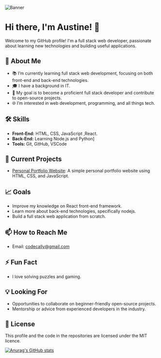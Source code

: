 ![Banner](https://media.licdn.com/dms/image/v2/D5616AQGCLAuC8MZINQ/profile-displaybackgroundimage-shrink_350_1400/profile-displaybackgroundimage-shrink_350_1400/0/1695964707373?e=1730937600&v=beta&t=gNgBwS2INkcwTzhugl939fPVfIS_sZKNFof5tkoFSkg)

# Hi there, I'm Austine! 👋

Welcome to my GitHub profile! I'm a full stack web developer, passionate about learning new technologies and building useful applications.

## 🌱 About Me
- 📚 I’m currently learning full stack web development, focusing on both front-end and back-end technologies.
- 🎓 I have a background in IT.
- 💼 My goal is to become a proficient full stack developer and contribute to open-source projects.
- 🌐 I’m interested in web development, programming, and all things tech.

## 🛠️ Skills
- **Front-End:** HTML, CSS, JavaScript ,React.
- **Back-End:** Learning Node.js and Python]
- **Tools:** Git, GitHub, VSCode

## 🔭 Current Projects
- [Personal Portfolio Website](https://github.com/yourusername/personal-portfolio): A simple personal portfolio website using HTML, CSS, and JavaScript.


## 📈 Goals
- Improve my knowledge on React front-end framework.
- Learn more about back-end technologies, specifically nodejs.
- Build a full stack web application from scratch.

## 📫 How to Reach Me
- Email: codecally@gmail.com

## ⚡ Fun Fact
- I love solving puzzles and gaming.

## 💡 Looking For
- Opportunities to collaborate on beginner-friendly open-source projects.
- Mentorship or advice from experienced developers in the industry.

## 📜 License
This profile and the code in the repositories are licensed under the MIT licence. 

[![Anurag's GitHub stats](https://github-readme-stats.vercel.app/api?username=austine-jr)](https://github.com/anuraghazra/github-readme-stats)
